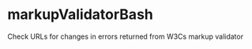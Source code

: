 markupValidatorBash
===================

Check URLs for changes in errors returned from W3Cs markup validator
